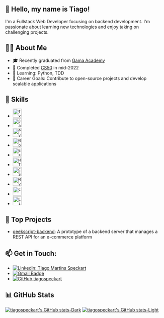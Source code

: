 ## 🐧 Hello, my name is <strong>Tiago!</strong>

I'm a Fullstack Web Developer focusing on backend development. I'm passionate about learning new technologies and enjoy taking on challenging projects.

## 👨‍💻 About Me

- 🎓 Recently graduated from [Gama Academy](https://www.gama.academy/gama-experience/desenvolvimento-web)
- 🔭 Completed [CS50](https://cs50.harvard.edu/x/2022/) in mid-2022
- 🌱 Learning: Python, TDD
- 🎯 Career Goals: Contribute to open-source projects and develop scalable applications

## 🚀 Skills

- <code><img height="28" src="https://img.shields.io/badge/TypeScript-007ACC?style=for-the-badge&logo=typescript&logoColor=white" alt="Typescript"/></code>
- <code><img height="28" src="https://img.shields.io/badge/JavaScript-323330?style=for-the-badge&logo=javascript&logoColor=F7DF1E" alt="Javascript"/></code>
- <code><img height="28" src="https://img.shields.io/badge/Python-3776AB?style=for-the-badge&logo=python&logoColor=white" alt="Python"/></code>
- <code><img height="28" src="https://img.shields.io/badge/Node.js-43853D?style=for-the-badge&logo=node.js&logoColor=white" alt="Nodejs"/></code>
- <code><img height="28" src="https://img.shields.io/badge/Express.js-404D59?style=for-the-badge" alt="Express.js"/></code>
- <code><img height="28" src="https://img.shields.io/badge/HTML5-E34F26?style=for-the-badge&logo=html5&logoColor=white" alt="HTML5"/></code>
- <code><img height="28" src="https://img.shields.io/badge/CSS3-1572B6?style=for-the-badge&logo=css3&logoColor=white" alt="CSS"/></code>
- <code><img height="28" src="https://img.shields.io/badge/MySQL-00000F?style=for-the-badge&logo=mysql&logoColor=white" alt="MySQL"/></code>
- <code><img height="28" src="https://img.shields.io/badge/C-00599C?style=for-the-badge&logo=c&logoColor=white" alt="c"/></code>
- <code><img height="28" src="https://img.shields.io/badge/Linux-E34F26?style=for-the-badge&logo=linux&logoColor=black" alt="Linux"/></code>

## 💼 Top Projects

- [geekscript-backend](https://github.com/tiagospeckart/geekscript-backend): A prototype of a backend server that manages a REST API for an e-commerce platform

## 📫 Get in Touch:

- [![Linkedin: Tiago Martins Speckart](https://img.shields.io/badge/-Tiago_Martins_Speckart-blue?style=flat-square&logo=Linkedin&logoColor=white&link=https://www.linkedin.com/in/tiago-martins-speckart-27b518247/)](https://www.linkedin.com/in/tiago-martins-speckart-27b518247/)
- [![Gmail Badge](https://img.shields.io/badge/-tiagospeckart@gmail.com-006bed?style=flat-square&logo=Gmail&logoColor=white&link=mailto:tiagospeckart@gmail.com)](mailto:tiagospeckart@gmail.com)
- [![GitHub tiagospeckart]( https://img.shields.io/github/followers/tiagospeckart?label=follow&style=social)](https://github.com/tiagospeckart)

## 📊 GitHub Stats

[![tiagospeckart's GitHub stats-Dark](https://github-readme-stats.vercel.app/api?username=tiagospeckart&show_icons=true&theme=dracula#gh-dark-mode-only)](https://github.com/anuraghazra/github-readme-stats#gh-dark-mode-only)
[![tiagospeckart's GitHub stats-Light](https://github-readme-stats.vercel.app/api?username=tiagospeckart&show_icons=true&theme=vue#gh-light-mode-only)](https://github.com/anuraghazra/github-readme-stats#gh-light-mode-only)

<!---
tiagospeckart/tiagospeckart is a ✨ special ✨ repository because its `README.md` (this file) appears on your GitHub profile.
You can click the Preview link to take a look at your changes.
--->
